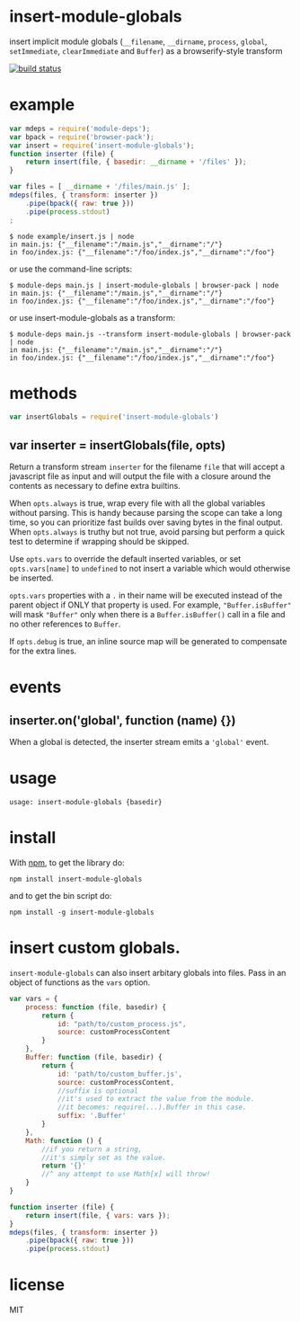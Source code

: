 # insert-module-globals

insert implicit module globals
(`__filename`, `__dirname`, `process`, `global`, `setImmediate`, `clearImmediate` and `Buffer`)
as a browserify-style transform

[![build status](https://secure.travis-ci.org/browserify/insert-module-globals.png)](http://travis-ci.org/browserify/insert-module-globals)

# example

``` js
var mdeps = require('module-deps');
var bpack = require('browser-pack');
var insert = require('insert-module-globals');
function inserter (file) {
    return insert(file, { basedir: __dirname + '/files' });
}

var files = [ __dirname + '/files/main.js' ];
mdeps(files, { transform: inserter })
    .pipe(bpack({ raw: true }))
    .pipe(process.stdout)
;
```

```
$ node example/insert.js | node
in main.js: {"__filename":"/main.js","__dirname":"/"}
in foo/index.js: {"__filename":"/foo/index.js","__dirname":"/foo"}
```

or use the command-line scripts:

```
$ module-deps main.js | insert-module-globals | browser-pack | node
in main.js: {"__filename":"/main.js","__dirname":"/"}
in foo/index.js: {"__filename":"/foo/index.js","__dirname":"/foo"}
```

or use insert-module-globals as a transform:

```
$ module-deps main.js --transform insert-module-globals | browser-pack | node
in main.js: {"__filename":"/main.js","__dirname":"/"}
in foo/index.js: {"__filename":"/foo/index.js","__dirname":"/foo"}
```

# methods

``` js
var insertGlobals = require('insert-module-globals')
```

## var inserter = insertGlobals(file, opts)

Return a transform stream `inserter` for the filename `file` that will accept a javascript file as input and will output
the file with a closure around the contents as necessary to define extra builtins.

When `opts.always` is true, wrap every file with all the global variables without parsing. This is handy because parsing
the scope can take a long time, so you can prioritize fast builds over saving bytes in the final output. When
`opts.always` is truthy but not true, avoid parsing but perform a quick test to determine if wrapping should be skipped.

Use `opts.vars` to override the default inserted variables, or set
`opts.vars[name]` to `undefined` to not insert a variable which would otherwise be inserted.

`opts.vars` properties with a `.` in their name will be executed instead of the parent object if ONLY that property is
used. For example, `"Buffer.isBuffer"`
will mask `"Buffer"` only when there is a `Buffer.isBuffer()` call in a file and no other references to `Buffer`.

If `opts.debug` is true, an inline source map will be generated to compensate for the extra lines.

# events

## inserter.on('global', function (name) {})

When a global is detected, the inserter stream emits a `'global'` event.

# usage

```
usage: insert-module-globals {basedir}
```

# install

With [npm](https://npmjs.org), to get the library do:

```
npm install insert-module-globals
```

and to get the bin script do:

```
npm install -g insert-module-globals
```

# insert custom globals.

`insert-module-globals` can also insert arbitary globals into files. Pass in an object of functions as the `vars`
option.

``` js
var vars = {
    process: function (file, basedir) {
        return {
            id: "path/to/custom_process.js",
            source: customProcessContent
        }
    },
    Buffer: function (file, basedir) {
        return {
            id: 'path/to/custom_buffer.js',
            source: customProcessContent,
            //suffix is optional
            //it's used to extract the value from the module.
            //it becomes: require(...).Buffer in this case.
            suffix: '.Buffer'
        }
    },
    Math: function () {
        //if you return a string,
        //it's simply set as the value.
        return '{}'
        //^ any attempt to use Math[x] will throw!
    }
}

function inserter (file) {
    return insert(file, { vars: vars });
}
mdeps(files, { transform: inserter })
    .pipe(bpack({ raw: true }))
    .pipe(process.stdout)
```

# license

MIT
